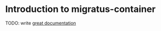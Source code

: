 # Introduction to migratus-container

TODO: write [great documentation](http://jacobian.org/writing/what-to-write/)
